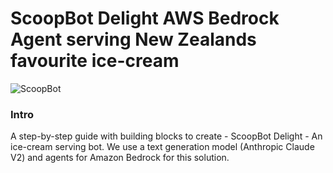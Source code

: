 # ScoopBot Delight AWS Bedrock Agent serving New Zealands favourite ice-cream

![ScoopBot](https://raw.githubusercontent.com/msharma24/agentbedrock-scoopbot/main/images/scoopbot.png)

### Intro
A step-by-step guide with building blocks to create -  ScoopBot Delight - An ice-cream serving bot. 
We use a text generation model (Anthropic Claude V2) and agents for Amazon Bedrock for this solution.




